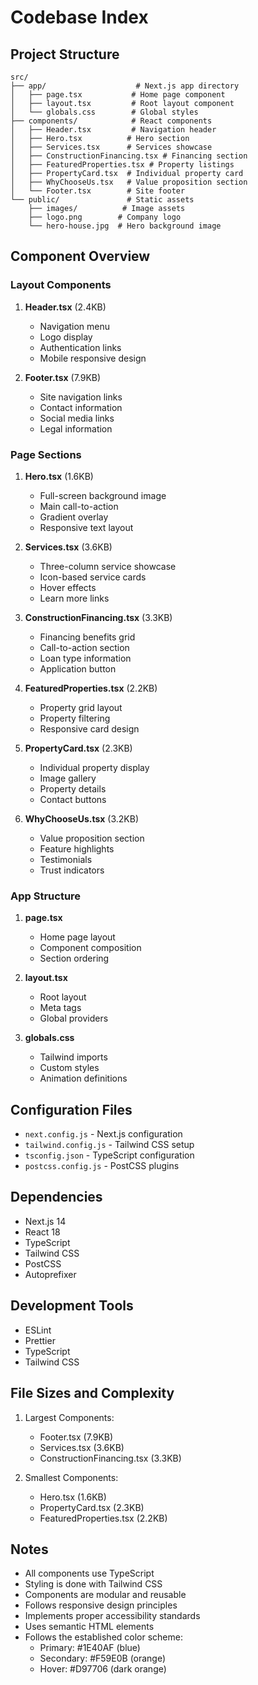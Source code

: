 # Codebase Index

## Project Structure

```
src/
├── app/                    # Next.js app directory
│   ├── page.tsx           # Home page component
│   ├── layout.tsx         # Root layout component
│   └── globals.css        # Global styles
├── components/            # React components
│   ├── Header.tsx         # Navigation header
│   ├── Hero.tsx          # Hero section
│   ├── Services.tsx      # Services showcase
│   ├── ConstructionFinancing.tsx # Financing section
│   ├── FeaturedProperties.tsx # Property listings
│   ├── PropertyCard.tsx  # Individual property card
│   ├── WhyChooseUs.tsx   # Value proposition section
│   └── Footer.tsx        # Site footer
└── public/               # Static assets
    ├── images/          # Image assets
    ├── logo.png        # Company logo
    └── hero-house.jpg  # Hero background image
```

## Component Overview

### Layout Components
1. **Header.tsx** (2.4KB)
   - Navigation menu
   - Logo display
   - Authentication links
   - Mobile responsive design

2. **Footer.tsx** (7.9KB)
   - Site navigation links
   - Contact information
   - Social media links
   - Legal information

### Page Sections
1. **Hero.tsx** (1.6KB)
   - Full-screen background image
   - Main call-to-action
   - Gradient overlay
   - Responsive text layout

2. **Services.tsx** (3.6KB)
   - Three-column service showcase
   - Icon-based service cards
   - Hover effects
   - Learn more links

3. **ConstructionFinancing.tsx** (3.3KB)
   - Financing benefits grid
   - Call-to-action section
   - Loan type information
   - Application button

4. **FeaturedProperties.tsx** (2.2KB)
   - Property grid layout
   - Property filtering
   - Responsive card design

5. **PropertyCard.tsx** (2.3KB)
   - Individual property display
   - Image gallery
   - Property details
   - Contact buttons

6. **WhyChooseUs.tsx** (3.2KB)
   - Value proposition section
   - Feature highlights
   - Testimonials
   - Trust indicators

### App Structure
1. **page.tsx**
   - Home page layout
   - Component composition
   - Section ordering

2. **layout.tsx**
   - Root layout
   - Meta tags
   - Global providers

3. **globals.css**
   - Tailwind imports
   - Custom styles
   - Animation definitions

## Configuration Files
- `next.config.js` - Next.js configuration
- `tailwind.config.js` - Tailwind CSS setup
- `tsconfig.json` - TypeScript configuration
- `postcss.config.js` - PostCSS plugins

## Dependencies
- Next.js 14
- React 18
- TypeScript
- Tailwind CSS
- PostCSS
- Autoprefixer

## Development Tools
- ESLint
- Prettier
- TypeScript
- Tailwind CSS

## File Sizes and Complexity
1. Largest Components:
   - Footer.tsx (7.9KB)
   - Services.tsx (3.6KB)
   - ConstructionFinancing.tsx (3.3KB)

2. Smallest Components:
   - Hero.tsx (1.6KB)
   - PropertyCard.tsx (2.3KB)
   - FeaturedProperties.tsx (2.2KB)

## Notes
- All components use TypeScript
- Styling is done with Tailwind CSS
- Components are modular and reusable
- Follows responsive design principles
- Implements proper accessibility standards
- Uses semantic HTML elements
- Follows the established color scheme:
  - Primary: #1E40AF (blue)
  - Secondary: #F59E0B (orange)
  - Hover: #D97706 (dark orange) 